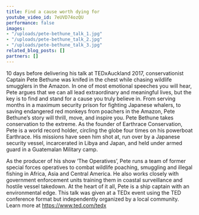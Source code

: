 ```yaml
---
title: Find a cause worth dying for
youtube_video_id: 7eUVD74ozQU
performance: false
images:
- "/uploads/pete-bethune_talk_1.jpg"
- "/uploads/pete-bethune_talk_2.jpg"
- "/uploads/pete-bethune_talk_3.jpg"
related_blog_posts: []
partners: []
---
```


10 days before delivering his talk at TEDxAuckland 2017, conservationist Captain Pete Bethune was knifed in the chest while chasing wildlife smugglers in the Amazon. In one of most emotional speeches you will hear, Pete argues that we can all lead extraordinary and meaningful lives, but the key is to find and stand for a cause you truly believe in. From serving months in a maximum security prison for fighting Japanese whalers, to saving endangered red monkeys from poachers in the Amazon, Pete Bethune’s story will thrill, move, and inspire you.
 Pete Bethune takes conservation to the extreme. As the founder of Earthrace Conservation, Pete is a world record holder, circling the globe four times on his powerboat Earthrace. His missions have seen him shot at, run over by a Japanese security vessel, incarcerated in Libya and Japan, and held under armed guard in a Guatemalan Military camp.

As the producer of his show ‘The Operatives’, Pete runs a team of former special forces operatives to combat wildlife poaching, smuggling and illegal fishing in Africa, Asia and Central America. He also works closely with government enforcement units training them in coastal surveillance and hostile vessel takedown. At the heart of it all, Pete is a ship captain with an environmental edge. This talk was given at a TEDx event using the TED conference format but independently organized by a local community. Learn more at https://www.ted.com/tedx
